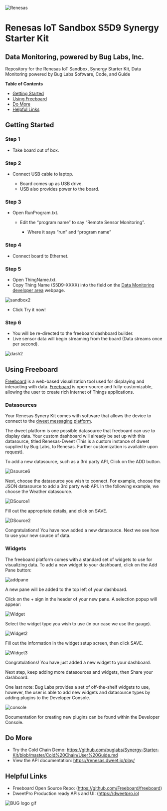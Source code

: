 ![Renesas](https://github.com/buglabs/Synergy-Starter-Kit/raw/master/Pictures/renesas.png)

# Renesas IoT Sandbox  S5D9 Synergy Starter Kit 
## Data Monitoring, powered by Bug Labs, Inc. 

Repository for the Renesas IoT Sandbox, Synergy Starter Kit, Data Monitoring powered by Bug Labs Software, Code, and Guide

**Table of Contents** 
- [Getting Started](#getting-started)
- [Using Freeboard](#using-freeboard)
- [Do More](#do-more)
- [Helpful Links](#helpful-links)

## Getting Started

### Step 1 

* Take board out of box.

### Step 2 

* Connect USB cable to laptop.

	* Board comes up as USB drive.
	* USB also provides power to the board.

### Step 3 

* Open RunProgram.txt.

	* Edit the “program name” to say “Remote Sensor Monitoring”.
	
		* Where it says “run” and “program name” 

### Step 4 

* Connect board to Ethernet.

### Step 5 

* Open ThingName.txt.
* Copy Thing Name (S5D9-XXXX) into the field on the [Data Monitoring developer area](https://renesas.dweet.io/) webpage.

![sandbox2](https://github.com/buglabs/Synergy-Starter-Kit/raw/master/Pictures/sandbox2.PNG)

* Click Try it now!

### Step 6 

* You will be re-directed to the freeboard dashboard builder.
* Live sensor data will begin streaming from the board (Data streams once per second).

![dash2](https://github.com/buglabs/Synergy-Starter-Kit/raw/master/Pictures/dash2.PNG)


## Using Freeboard

[Freeboard](https://freeboard.io) is a web-based visualization tool used for displaying and interacting with data. [Freeboard](https://freeboard.io) is open-source and fully-customizable, allowing the user to create rich Internet of Things applications.

### Datasources

Your Renesas Synery Kit comes with software that allows the device to connect to the [dweet messaging platform](https://dweet.io).

The dweet platform is one possible datasource that freeboard can use to display data. Your custom dashboard will already be set up with this datasource, titled Renesas-Dweet (This is a custom instance of dweet supplied by Bug Labs, to Renesas. Further customization is available upon request). 

To add a new datasource, such as a 3rd party API, Click on the ADD button.

![Dsource6](https://github.com/buglabs/Synergy-Starter-Kit/raw/master/Pictures/Dsource6.PNG)

Next, choose the datasource you wish to connect. For example, choose the JSON datasource to add a 3rd party web API. In the following example, we choose the Weather datasource.

![DSource1](https://github.com/buglabs/Synergy-Starter-Kit/raw/master/Pictures/DSource1.PNG)

Fill out the appropriate details, and click on SAVE.

![DSource2](https://github.com/buglabs/Synergy-Starter-Kit/raw/master/Pictures/DSource2.PNG)

Congratulations! You have now added a new datasource. Next we see how to use your new source of data.

### Widgets

The freeboard platform comes with a standard set of widgets to use for visualizing data.  To add a new widget to your dashboard, click on the Add Pane button:

![addpane](https://github.com/buglabs/Synergy-Starter-Kit/raw/master/Pictures/addpane.PNG)

A new pane will be added to the top left of your dashboard. 

Click on the + sign in the header of your new pane.  A selection popup will appear:

![Widget](https://github.com/buglabs/Synergy-Starter-Kit/raw/master/Pictures/Widget.PNG)

Select the widget type you wish to use (in our case we use the gauge).

![Widget2](https://github.com/buglabs/Synergy-Starter-Kit/raw/master/Pictures/Widget2.PNG)

Fill out the information in the widget setup screen, then click SAVE.

![Widget3](https://github.com/buglabs/Synergy-Starter-Kit/raw/master/Pictures/Widget3.PNG)

Congratulations!  You have just added a new widget to your dashboard. 

Next step, keep adding more datasources and widgets, then Share your dashboard.

One last note: Bug Labs provides a set of off-the-shelf widgets to use, however, the user is able to add new widgets and datasource types by adding plugins to the Developer Console.

![console](https://github.com/buglabs/Synergy-Starter-Kit/raw/master/Pictures/console.PNG)

Documentation for creating new plugins can be found within the Developer Console.

## Do More

* Try the Cold Chain Demo: https://github.com/buglabs/Synergy-Starter-Kit/blob/master/Cold%20Chain/User%20Guide.md
* View the API documentation: https://renesas.dweet.io/play/

## Helpful Links
* Freeboard Open Source Repo: (https://github.com/Freeboard/freeboard)
* DweetPro Production ready APIs and UI: (https://dweetpro.io)

![BUG logo gif](https://github.com/buglabs/Synergy-Starter-Kit/raw/master/Pictures/BUG_logo_gif.gif)
